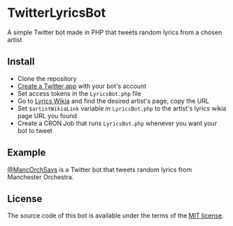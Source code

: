 # TwitterLyricsBot
A simple Twitter bot made in PHP that tweets random lyrics from a chosen artist

## Install

- Clone the repository
- [Create a Twitter app](https://apps.twitter.com/) with your bot's account
- Set access tokens in the `LyricsBot.php` file
- Go to [Lyrics Wikia](http://lyrics.wikia.com/) and find the desired artist's page, copy the URL
- Set `$artistWikiaLink` variable in `LyricsBot.php` to the artist's lyrics wikia page URL you found
- Create a CRON Job that runs `LyricsBot.php` whenever you want your bot to tweet

## Example

[@MancOrchSays](https://twitter.com/MancOrchSays) is a Twitter bot that tweets random lyrics from Manchester Orchestra.

## License
The source code of this bot is available under the terms of the [MIT license](http://www.opensource.org/licenses/mit-license.php).

